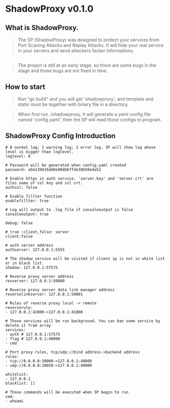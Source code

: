 # ShadowProxy v0.1.0
## What is ShadowProxy.
> The SP (ShadowProxy) was designed to protect your services from Port Scaning Attacks and Replay Attacks. It will hide your real service in your servers and send attackers facker informations.
## 
> The project is still at an early stage, so there are some bugs in the stage and those bugs are not fixed in time.
## How to start 
> Run "go build" and you will get 'shadowproxy', and template and static must be together with binary file in a directory.

> When first run ./shadowproxy, it will generate a yaml config file named 'config.yaml', then the SP will read those configs to program.

## ShadowProxy Config Introduction

```
# 0 normal log; 1 warning log; 2 error log. SP will show log whose level is bigger than loglevel.
loglevel: 0 

# Password will be generated when config.yaml created
password: a9a139419a60a98db6ffde10b50e4a52

# Enable https in auth service. 'server.key' and 'server.crt' are files name of ssl key and ssl crt. 
authssl: false

# Enable fillter function
enablefillter: true

# Log will output to .log file if consoleoutput is false
consoleoutput: true

debug: false

# true :client,false: server
client:false

# auth server address
authserver: 127.0.0.1:5555

# The shadow service will be visited if client ip is not in white list or in black list.
shadow: 127.0.0.1:57575

# Reverse proxy server address
revserver: 127.0.0.1:50000

# Reverse proxy server data link manager address
reverselinkserver: 127.0.0.1:50001

# Rules of reverse proxy local -> remote
reverserule: 
- 127.0.0.1:42000->127.0.0.1:41000

# Those services will be run background. You can ban some service by delete it from array
services:
- auth # 127.0.0.1:57575
- flag # 127.0.0.1:40000
- cmd

# Port proxy rules, tcp/udp://bind address->backend address
rules:
- tcp://0.0.0.0:30000->127.0.0.1:40000
- udp://0.0.0.0:30050->127.0.0.1:40000

whitelist:
- 127.0.0.1
blacklist: []

# Those commonds will be executed when SP begin to run
cmd:
- whoami
```